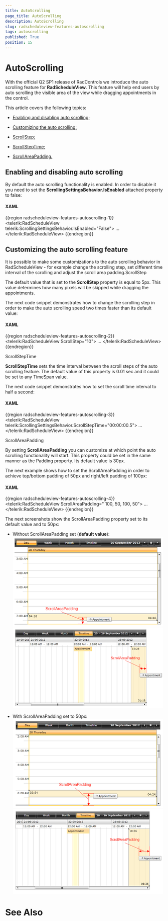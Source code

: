 ```yaml
---
title: AutoScrolling
page_title: AutoScrolling
description: AutoScrolling
slug: radscheduleview-features-autoscrolling
tags: autoscrolling
published: True
position: 15
---
```


# AutoScrolling



With the official Q2 SP1 release of RadControls we introduce the auto scrolling feature for __RadScheduleView__. This feature will help end users by auto scrolling the visible area of the view while dragging appointments in the control.

This article covers the following topics:

* [Enabling and disabling auto scrolling;](#enabling-and-disabling-auto-scrolling)

* [Customizing the auto scrolling:](#customizing-the-auto-scrolling-feature)

* [ScrollStep;](#scrollstep)

* [ScrollStepTime;](#scrollsteptime)

* [ScrollAreaPadding.](#scrollareapadding)

## Enabling and disabling auto scrolling

By default the auto scrolling functionality is enabled. In order to disable it you need to set the __ScrollingSettingsBehavior.IsEnabled__ attached property to false:



#### __XAML__

{{region radscheduleview-features-autoscrolling-1}}
	<telerik:RadScheduleView telerik:ScrollingSettingsBehavior.IsEnabled="False">
		...
	</telerik:RadScheduleView>
	{{endregion}}



## Customizing the auto scrolling feature

It is possible to make some customizations to the auto scrolling behavior in RadScheduleView - for example change the scrolling step, set different time interval of the scrolling and adjust the scroll area padding.ScrollStep

The default value that is set to the __ScrollStep__ property is equal to 5px. This value determines how many pixels will be skipped while dragging the appointments.

The next code snippet demonstrates how to change the scrolling step in order to make the auto scrolling speed two times faster than its default value:



#### __XAML__

{{region radscheduleview-features-autoscrolling-2}}
	<telerik:RadScheduleView ScrollStep="10">
		…
	</telerik:RadScheduleView>
	{{endregion}}

ScrollStepTime

__ScrollStepTime__ sets the time interval between the scroll steps of the auto scrolling feature. The default value of this property is 0.01 sec and it could be set to any TimeSpan value.

The next code snippet demonstrates how to set the scroll time interval to half a second:



#### __XAML__

{{region radscheduleview-features-autoscrolling-3}}
	<telerik:RadScheduleView telerik:ScrollingSettingsBehavior.ScrollStepTime="00:00:00.5">
		…
	</telerik:RadScheduleView>
	{{endregion}}

ScrollAreaPadding

By setting __ScrollAreaPadding__ you can customize at which point the auto scrolling functionality will start. This property could be set in the same manner as the Padding property.  Its default value is 30px.

The next example shows how to set the ScrollAreaPadding in order to achieve top/bottom padding of 50px and right/left padding of 100px:



#### __XAML__

{{region radscheduleview-features-autoscrolling-4}}
	<telerik:RadScheduleView ScrollAreaPadding=" 100, 50, 100, 50">
		…
	</telerik:RadScheduleView>
	{{endregion}}



The next screenshots show the ScrollAreaPadding property set to its default value and to 50px:

* Without ScrollAreaPadding set (__default value__):![radscheduleview features autoscrolling 1](images/radscheduleview_features_autoscrolling_1.png)![radscheduleview features autoscrolling 3](images/radscheduleview_features_autoscrolling_3.png)

* With ScrollAreaPadding set to 50px:![radscheduleview features autoscrolling 2](images/radscheduleview_features_autoscrolling_2.png)![radscheduleview features autoscrolling 4](images/radscheduleview_features_autoscrolling_4.png)

# See Also
